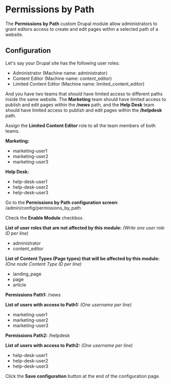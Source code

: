 # Permissions by Path

The **Permissions by Path** custom Drupal module allow administrators to grant editors access to create and edit pages within a selected path of a website.

## Configuration

Let's say your Drupal site has the following user roles:
- Administrator (Machine name: administrator)
- Content Editor (Machine name: content_editor)
- Limited Content Editor (Machine name: limited_content_editor)

And you have two teams that should have limited access to different paths inside the same website. The **Marketing** team should have limited access to publish and edit pages within the **/news** path, and the **Help Desk** team should have limited access to publish and edit pages within the **/helpdesk** path.

Assign the **Limited Content Editor** role to all the team members of both teams.

**Marketing:**
- marketing-user1
- marketing-user2
- marketing-user3

**Help Desk:**
- help-desk-user1
- help-desk-user2
- help-desk-user3

Go to the **Permissions by Path configuration screen**:
/admin/config/permissions_by_path

Check the **Enable Module** checkbox.

**List of user roles that are not affected by this module:**
*(Write one user role ID per line)*
- administrator
- content_editor

**List of Content Types (Page types) that will be affected by this module:**
*(One node Content Type ID per line)*
- landing_page
- page
- article

**Permissions Path1:** /news

**List of users with access to Path1:**
*(One username per line)*
- marketing-user1
- marketing-user2
- marketing-user3

**Permissions Path2:** /helpdesk

**List of users with access to Path2:**
*(One username per line)*
- help-desk-user1
- help-desk-user2
- help-desk-user3

Click the **Save configuration** button at the end of the configuration page.
